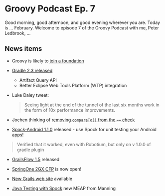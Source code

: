 # Groovy Podcast Ep. 7

Good morning, good afternoon, and good evening wherever you are. Today is ... February. Welcome to episode 7 of the Groovy Podcast with me, Peter Ledbrook, ...

## News items

* Groovy is likely to [join a foundation](http://groovy.329449.n5.nabble.com/Moving-Groovy-to-a-Foundation-td5722483.html)

* [Gradle 2.3 released](http://forums.gradle.org/gradle/topics/gradle-2-3-released)
  * Artifact Query API
  * Better Eclipse Web Tools Platform (WTP) integration

* Luke Daley tweet:

  > Seeing light at the end of the tunnel of the last six months work in the form of 10x performance improvements.

* Jochen thinking of [removing `compareTo()` from the `==` check](http://blackdragsview.blogspot.fr/2015/02/getting-rid-of-compareto-for.html)

* [Spock-Android 1.1.0](https://github.com/pieces029/android-spock/releases/tag/v1.1.0) released - use Spock for unit testing your Android apps!

 > Verified that it worked, even with Robotium, but only on v 1.0.0 of gradle plugin

* [GrailsFlow 1.5](http://grailsflow.org/documentation/release-notes) released

* [SpringOne 2GX CFP](http://springone2gx.com/) is now open!

* [New Grails web site](http://grails.org) available

* [Java Testing with Spock](http://manning.com/kapelonis/) new MEAP from Manning 
